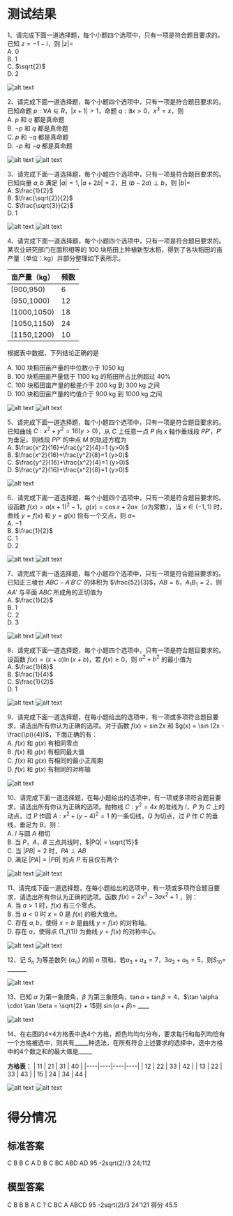 # 测试结果

1、请完成下面一道选择题，每个小题四个选项中，只有一项是符合题目要求的。已知 $z = -1 - i$，则 $|z|=$  
A. 0  
B. 1  
C. $\sqrt{2}$  
D. 2

![alt text](gpt4o-1.1-新2-latex.png)

2、请完成下面一道选择题，每个小题四个选项中，只有一项是符合题目要求的。已知命题 $p: \forall A \in R，|x+1|>1$，命题 $q: \exists x>0，x^3=x$，则  
A. $p$ 和 $q$ 都是真命题  
B. $\neg p$ 和 $q$ 都是真命题  
C. $p$ 和 $\neg q$ 都是真命题  
D. $\neg p$ 和 $\neg q$ 都是真命题

![alt text](gpt4o-2.1-新2-latex.png)
![alt text](gpt4o-2.2-新2-latex.png)

3、请完成下面一道选择题，每个小题四个选项中，只有一项是符合题目要求的。已知向量 $a,b$ 满足 $|a|=1,|a+2b|=2$，且 $(b-2a) \perp b$，则 $|b|=$  
A. $\frac{1}{2}$  
B. $\frac{\sqrt{2}}{2}$  
C. $\frac{\sqrt{3}}{2}$  
D. 1

![alt text](gpt4o-3.1-新2-latex.png)
![alt text](gpt4o-3.2-新2-latex.png)

4、请完成下面一道选择题，每个小题四个选项中，只有一项是符合题目要求的。某农业研究部门在面积相等的 100 块稻田上种植新型水稻，得到了各块稻田的亩产量（单位：kg）并部分整理如下表所示。

| 亩产量（kg） | 频数 |
| ------------ | ---- |
| [900,950)    | 6    |
| [950,1000)   | 12   |
| [1000,1050)  | 18   |
| [1050,1150)  | 24   |
| [1150,1200)  | 10   |

根据表中数据，下列结论正确的是  

A. 100 块稻田亩产量的中位数小于 1050 kg  
B. 100 块稻田亩产量低于 1100 kg 的稻田所占比例超过 40%  
C. 100 块稻田亩产量的极差介于 200 kg 到 300 kg 之间  
D. 100 块稻田亩产量的均值介于 900 kg 到 1000 kg 之间

![alt text](gpt4o-4.1-新2-latex.png)
![alt text](gpt4o-4.2-新2-latex.png)

5、请完成下面一道选择题，每个小题四个选项中，只有一项是符合题目要求的。已知曲线 $C: x^2+y^2=16 (y>0)$，从 $C$ 上任意一点 $P$ 向 $x$ 轴作垂线段 $PP'$，$P'$ 为垂足，则线段 $PP'$ 的中点 $M$ 的轨迹方程为  
A. $\frac{x^2}{16}+\frac{y^2}{4}=1 (y>0)$  
B. $\frac{x^2}{16}+\frac{y^2}{8}=1 (y>0)$  
C. $\frac{y^2}{16}+\frac{x^2}{4}=1 (y>0)$  
D. $\frac{y^2}{16}+\frac{x^2}{8}=1 (y>0)$

![alt text](gpt4o-5.1-新2-latex.png)

6、请完成下面一道选择题，每个小题四个选项中，只有一项是符合题目要求的。设函数 $f(x) = a(x+1)^2 - 1$，$g(x) = \cos x + 2ax$（$a$为常数），当 $x \in (-1, 1)$ 时，曲线 $y = f(x)$ 和 $y = g(x)$ 恰有一个交点，则 $a =$  
A. $-1$  
B. $\frac{1}{2}$  
C. 1  
D. 2

![alt text](gpt4o-6.1-新2-latex.png)
![alt text](gpt4o-6.2-新2-latex.png)

7、请完成下面一道选择题，每个小题四个选项中，只有一项是符合题目要求的。已知正三棱台 $ABC - A'B'C'$ 的体积为 $\frac{52}{3}$，$AB = 6$，$A_1B_1 = 2$，则 $AA'$ 与平面 $ABC$ 所成角的正切值为  
A. $\frac{1}{2}$  
B. 1  
C. 2  
D. 3

![alt text](gpt4o-7.1-新2-latex.png)
![alt text](gpt4o-7.2-新2-latex.png)

8、请完成下面一道选择题，每个小题四个选项中，只有一项是符合题目要求的。设函数 $f(x) = (x + a) \ln (x + b)$，若 $f(x) \geq 0$，则 $a^2 + b^2$ 的最小值为  
A. $\frac{1}{8}$  
B. $\frac{1}{4}$  
C. $\frac{1}{2}$  
D. 1

![alt text](gpt4o-8.1-新2-latex.png)
![alt text](gpt4o-8.2-新2-latex.png)

9、请完成下面一道选择题，在每小题给出的选项中，有一项或多项符合题目要求，请选出所有你认为正确的选项。对于函数 $f(x) = \sin 2x$ 和 $g(x) = \sin (2x - \frac{\pi}{4})$，下面正确的有：  
A. $f(x)$ 和 $g(x)$ 有相同零点  
B. $f(x)$ 和 $g(x)$ 有相同最大值  
C. $f(x)$ 和 $g(x)$ 有相同的最小正周期  
D. $f(x)$ 和 $g(x)$ 有相同的对称轴

![alt text](gpt4o-9.1-新2-latex.png)

10、请完成下面一道选择题，在每小题给出的选项中，有一项或多项符合题目要求，请选出所有你认为正确的选项。抛物线 $C: y^2 = 4x$ 的准线为 $l$，$P$ 为 $C$ 上的动点，过 $P$ 作圆 $A: x^2 + (y - 4)^2 = 1$ 的一条切线，$Q$ 为切点，过 $P$ 作 $C$ 的垂线，垂足为 $B$，则：  
A. $l$ 与圆 $A$ 相切  
B. 当 $P$，$A$，$B$ 三点共线时，$|PQ| = \sqrt{15}$  
C. 当 $|PB| = 2$ 时，$PA \perp AB$  
D. 满足 $|PA| = |PB|$ 的点 $P$ 有且仅有两个

![alt text](gpt4o-10.1-新2-latex.png)
![alt text](gpt4o-10.2-新2-latex.png)

11、请完成下面一道选择题，在每小题给出的选项中，有一项或多项符合题目要求，请选出所有你认为正确的选项。函数 $f(x) = 2x^3 - 3ax^2 + 1$ ，则：  
A. 当 $a > 1$ 时，$f(x)$ 有三个零点。  
B. 当 $a < 0$ 时 $x = 0$ 是 $f(x)$ 的极大值点。  
C. 存在 $a, b$，使得 $x = b$ 是曲线 $y = f(x)$ 的对称轴。  
D. 存在 $a$，使得点 $(1, f(1))$ 为曲线 $y = f(x)$ 的对称中心。

![alt text](gpt4o-11.1-新2-latex.png)
![alt text](gpt4o-11.2-新2-latex.png)

12、记 $S_n$ 为等差数列 $\{a_n\}$ 的前 $n$ 项和，若$a_3 + a_4 = 7$，$3a_2 + a_5 = 5$，则$S_{10} =$ _______

![alt text](gpt4o-12.1-新2-latex.png)

13、已知 $\alpha$ 为第一象限角，$\beta$ 为第三象限角，$\tan \alpha + \tan \beta = 4$，$\tan \alpha \cdot \tan \beta = \sqrt{2} + 1$则 $\sin(\alpha + \beta) =$ ____

![alt text](gpt4o-13.1-新2-latex.png)

14、在右图的4×4方格表中选4个方格，颜色均均匀分布，要求每行和每列均恰有一个方格被选中，则共有_____种选法，在所有符合上述要求的选择中，选中方格中的4个数之和的最大值是_____

**方格表：**
| 11 | 21 | 31 | 40 |
|----|----|----|----|
| 12 | 22 | 33 | 42 |
| 13 | 22 | 33 | 43 |
| 15 | 24 | 34 | 44 |

![alt text](gpt4o-14.1-新2-latex.png)
![alt text](gpt4o-14.2-新2-latex.png)

# 得分情况
## 标准答案
C B B C A D B C BC ABD AD 95 -2sqrt(2)/3 24;112
## 模型答案
C B B B A C ? C BC A ABCD 95 -2sqrt(2)/3 24’121
得分 45.5
